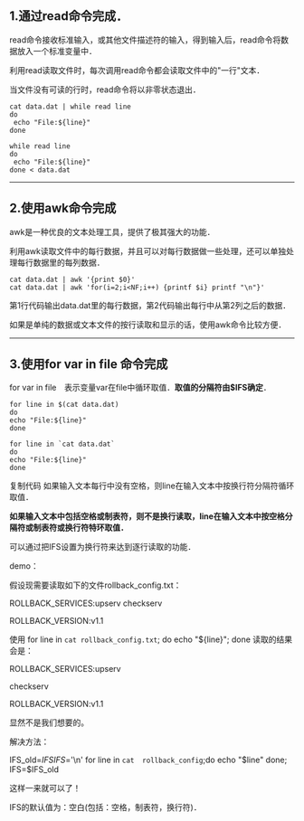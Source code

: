 ## 1.通过read命令完成．

read命令接收标准输入，或其他文件描述符的输入，得到输入后，read命令将数据放入一个标准变量中．

利用read读取文件时，每次调用read命令都会读取文件中的"一行"文本．

当文件没有可读的行时，read命令将以非零状态退出．


    cat data.dat | while read line
    do
     echo "File:${line}"
    done
    
    while read line
    do 
     echo "File:${line}"
    done < data.dat

---
## 2.使用awk命令完成

awk是一种优良的文本处理工具，提供了极其强大的功能．

利用awk读取文件中的每行数据，并且可以对每行数据做一些处理，还可以单独处理每行数据里的每列数据．

    cat data.dat | awk '{print $0}'
    cat data.dat | awk 'for(i=2;i<NF;i++) {printf $i} printf "\n"}'
第1行代码输出data.dat里的每行数据，第2代码输出每行中从第2列之后的数据．

如果是单纯的数据或文本文件的按行读取和显示的话，使用awk命令比较方便．


---
## 3.使用for var in file 命令完成

for var in file　表示变量var在file中循环取值．**取值的分隔符由$IFS确定**．


    for line in $(cat data.dat)
    do 
    echo "File:${line}"
    done

    for line in `cat data.dat`
    do 
    echo "File:${line}"
    done
复制代码
如果输入文本每行中没有空格，则line在输入文本中按换行符分隔符循环取值．

**如果输入文本中包括空格或制表符，则不是换行读取，line在输入文本中按空格分隔符或制表符或换行符特环取值．**

可以通过把IFS设置为换行符来达到逐行读取的功能．

demo：

假设现需要读取如下的文件rollback_config.txt：

ROLLBACK_SERVICES:upserv  checkserv

ROLLBACK_VERSION:v1.1


使用   for line in `cat rollback_config.txt`; do echo "${line}"; done  读取的结果会是：

ROLLBACK_SERVICES:upserv 

checkserv

ROLLBACK_VERSION:v1.1

显然不是我们想要的。



解决方法：

IFS_old=$IFS
IFS=$'\n'
for line in  `cat  rollback_config`;do
echo "$line"
done;
IFS=$IFS_old

这样一来就可以了！







IFS的默认值为：空白(包括：空格，制表符，换行符)．

 